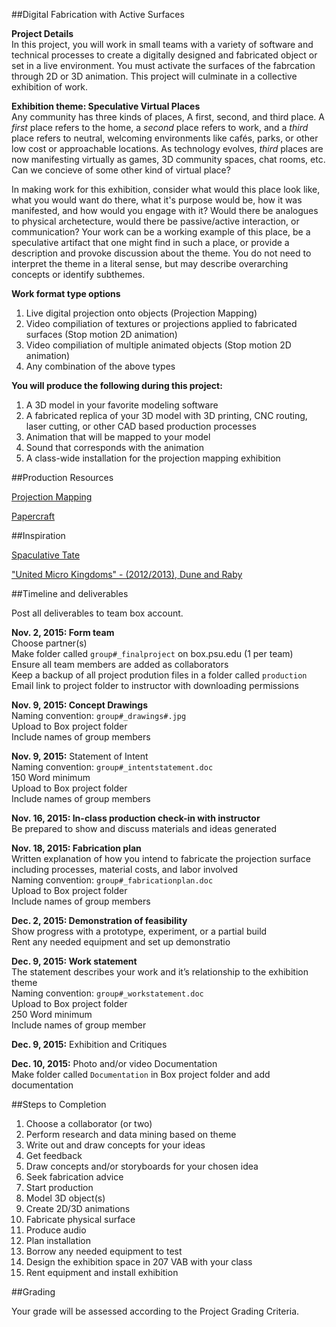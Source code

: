 ##Digital Fabrication with Active Surfaces

**Project Details**  
In this project, you will work in small teams with a variety of software and technical processes to create a digitally designed and fabricated object or set in a live environment. You must activate the surfaces of the fabrcation through 2D or 3D animation. This project will culminate in a collective exhibition of work.

**Exhibition theme: Speculative Virtual Places**  
Any community has three kinds of places, A first, second, and third place. A _first_ place refers to the home, a _second_ place refers to work, and a _third_ place refers to neutral, welcoming environments like cafés, parks, or other low cost or approachable locations. As technology evolves, _third_ places are now manifesting virtually as games, 3D community spaces, chat rooms, etc. Can we concieve of some other kind of virtual place?

In making work for this exhibition, consider what would this place look like, what you would want do there, what it's purpose would be, how it was manifested, and how would you engage with it? Would there be analogues to physical archetecture, would there be passive/active interaction, or communication? Your work can be a working example of this place, be a speculative artifact that one might find in such a place, or provide a description and provoke discussion about the theme. You do not need to interpret the theme in a literal sense, but may describe overarching concepts or identify subthemes.

**Work format type options**

1. Live digital projection onto objects (Projection Mapping)
2. Video compiliation of textures or projections applied to fabricated surfaces (Stop motion 2D animation)
3. Video compiliation of multiple animated objects (Stop motion 2D animation)
4. Any combination of the above types

**You will produce the following during this project:**

  1. A 3D model in your favorite modeling software
  2. A fabricated replica of your 3D model with 3D printing, CNC routing, laser cutting, or other CAD based production processes
  3. Animation that will be mapped to your model
  4. Sound that corresponds with the animation
  5. A class-wide installation for the projection mapping exhibition


##Production Resources

[Projection Mapping](https://gist.github.com/michael-collins/b534b93ff5f94089b63a)

[Papercraft](https://gist.github.com/michael-collins/bb4328553bb691d613e9)

##Inspiration

[Spaculative Tate](http://www.tate.org.uk/whats-on/tate-britain/eventseries/speculative-tate)

["United Micro Kingdoms" - (2012/2013), Dune and Raby](http://www.unitedmicrokingdoms.org/)

##Timeline and deliverables

Post all deliverables to team box account.

**Nov. 2, 2015: Form team**  
  Choose partner(s)  
  Make folder called `group#_finalproject` on box.psu.edu (1 per team)  
  Ensure all team members are added as collaborators  
  Keep a backup of all project prodution files in a folder called `production`  
  Email link to project folder to instructor with downloading permissions  

**Nov. 9, 2015: Concept Drawings**  
  Naming convention: `group#_drawings#.jpg`  
  Upload to Box project folder  
  Include names of group members  

**Nov. 9, 2015:** Statement of Intent  
  Naming convention: `group#_intentstatement.doc`  
  150 Word minimum  
  Upload to Box project folder  
  Include names of group members

**Nov. 16, 2015: In-class production check-in with instructor**  
  Be prepared to show and discuss materials and ideas generated

**Nov. 18, 2015: Fabrication plan**  
  Written explanation of how you intend to fabricate the projection surface including processes, material costs, and labor involved  
  Naming convention: `group#_fabricationplan.doc`  
  Upload to Box project folder  
  Include names of group members

**Dec. 2, 2015: Demonstration of feasibility**    
  Show progress with a prototype, experiment, or a partial build  
  Rent any needed equipment and set up demonstratio

**Dec. 9, 2015: Work statement**  
  The statement describes your work and it’s relationship to the exhibition theme  
  Naming convention: `group#_workstatement.doc`  
  Upload to Box project folder  
  250 Word minimum  
  Include names of group member

**Dec. 9, 2015:** Exhibition and Critiques

**Dec. 10, 2015:** Photo and/or video Documentation  
Make folder called `Documentation` in Box project folder and add documentation

##Steps to Completion

1. Choose a collaborator (or two)
2. Perform research and data mining based on theme
3. Write out and draw concepts for your ideas
4. Get feedback
5. Draw concepts and/or storyboards for your chosen idea
6. Seek fabrication advice
7. Start production
8. Model 3D object(s)
9. Create 2D/3D animations
10. Fabricate physical surface
11. Produce audio
12. Plan installation
13. Borrow any needed equipment to test
14. Design the exhibition space in 207 VAB with your class
15. Rent equipment and install exhibition


##Grading

Your grade will be assessed according to the Project Grading Criteria.

